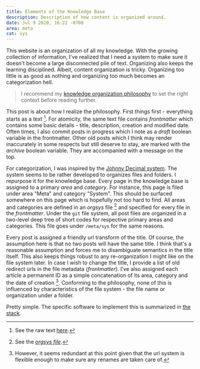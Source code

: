 ```yaml
---
title: Elements of the Knowledge Base
description: Description of how content is organized around.
date: Jul 9 2020, 16:22 -0700
area: meta
cat: sys
---
```


This website is an organization of all my knowledge. With the growing collection
of information, I've realized that I need a system to make sure it doesn't become
a large disconnected pile of text. Organizing also keeps the learning disciplined.
Albeit, content organization is tricky. Organizing too little is as good as nothing
and organizing too much becomes an categorization hell.

> I recommend my [knowledge organization philosophy](/kb/knowledge-base-organization-philosophy)
> to set the right context before reading further.

This post is about how I realize the philosophy. First things first - everything
starts as a text [^a]. For atomicity, the same text file contains _frontmatter_
which contains some basic details - title, description, creation and
modified date. Often times, I also commit posts in progress which I note as a
_draft_ boolean variable in the frontmatter. Other old posts which I think may
render inaccurately in some respects but still deserve to stay, are marked with
the _archive_ boolean variable. They are accompanied with a message on the top.

For categorization, I was inspired by the [Johnny Decimal system](/kb/johnny-decimal).
The system seems to be rather developed to organizes files and folders. I
repurpose it for the knowledge base. Every page in the knowledge base is assigned
to a primary _area_ and _category_. For instance, this page is filed under area
"Meta" and category "System". This should be surfaced somewhere on this page
which is hopefully not too hard to find. All areas and categories are defined in
an _orgsys_ file [^b] and specified for every file in the _frontmatter_. Under the
`git` file system, all post files are organized in a two-level deep tree of
short codes for respective primary areas and categories. This file goes under
`/meta/sys` for the same reasons.

Every post is assigned a friendly url transform of the title. Of course, the
assumption here is that no two posts will have the same title. I think that's a
reasonable assumption and forces me to disambiguate semantics in the title itself.
This also keeps things robust to any re-organization I might like on the file
system later. In case I wish to change the title, I provide a list of old redirect
urls in the file metadata (_frontmatter_). I've also assigned each article a
permanent ID as a simple concatenation of its area, category and the date of
creation [^c]. Conforming to the philosophy, none of this is influenced by
characteristics of the file system - the file name or organization under a folder.

Pretty simple. The specific software to implement this is summarized in [the stack](/kb/the-stack).

[^a]: See the raw text [here](https://github.com/activatedgeek/www/blob/master/site/contents/meta/sys/navigation.md).
[^b]: See the [_orgsys file_](https://github.com/activatedgeek/www/blob/master/site/orgsys.js).
[^c]: However, it seems redundant at this point given that the url system is flexible enough to make sure any renames are taken care of.
